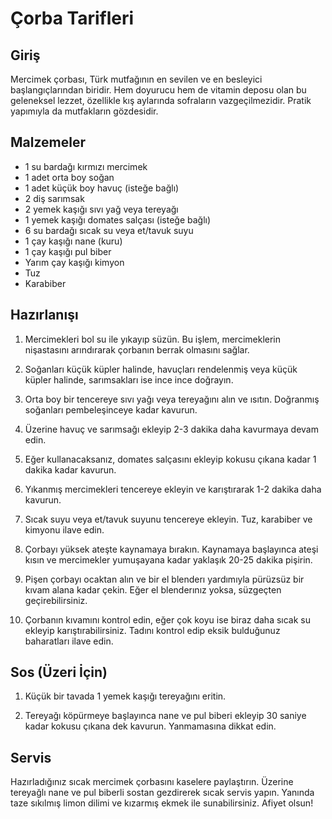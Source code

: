 # Çorba Tarifleri

## Giriş

Mercimek çorbası, Türk mutfağının en sevilen ve en besleyici başlangıçlarından biridir. Hem doyurucu hem de vitamin deposu olan bu geleneksel lezzet, özellikle kış aylarında sofraların vazgeçilmezidir. Pratik yapımıyla da mutfakların gözdesidir.

## Malzemeler

*   1 su bardağı kırmızı mercimek
*   1 adet orta boy soğan
*   1 adet küçük boy havuç (isteğe bağlı)
*   2 diş sarımsak
*   2 yemek kaşığı sıvı yağ veya tereyağı
*   1 yemek kaşığı domates salçası (isteğe bağlı)
*   6 su bardağı sıcak su veya et/tavuk suyu
*   1 çay kaşığı nane (kuru)
*   1 çay kaşığı pul biber
*   Yarım çay kaşığı kimyon
*   Tuz
*   Karabiber

## Hazırlanışı

1.  Mercimekleri bol su ile yıkayıp süzün. Bu işlem, mercimeklerin nişastasını arındırarak çorbanın berrak olmasını sağlar.

2.  Soğanları küçük küpler halinde, havuçları rendelenmiş veya küçük küpler halinde, sarımsakları ise ince ince doğrayın.

3.  Orta boy bir tencereye sıvı yağı veya tereyağını alın ve ısıtın. Doğranmış soğanları pembeleşinceye kadar kavurun.

4.  Üzerine havuç ve sarımsağı ekleyip 2-3 dakika daha kavurmaya devam edin.

5.  Eğer kullanacaksanız, domates salçasını ekleyip kokusu çıkana kadar 1 dakika kadar kavurun.

6.  Yıkanmış mercimekleri tencereye ekleyin ve karıştırarak 1-2 dakika daha kavurun.

7.  Sıcak suyu veya et/tavuk suyunu tencereye ekleyin. Tuz, karabiber ve kimyonu ilave edin.

8.  Çorbayı yüksek ateşte kaynamaya bırakın. Kaynamaya başlayınca ateşi kısın ve mercimekler yumuşayana kadar yaklaşık 20-25 dakika pişirin.

9.  Pişen çorbayı ocaktan alın ve bir el blenderı yardımıyla pürüzsüz bir kıvam alana kadar çekin. Eğer el blenderınız yoksa, süzgeçten geçirebilirsiniz.

10. Çorbanın kıvamını kontrol edin, eğer çok koyu ise biraz daha sıcak su ekleyip karıştırabilirsiniz. Tadını kontrol edip eksik bulduğunuz baharatları ilave edin.

## Sos (Üzeri İçin)

1.  Küçük bir tavada 1 yemek kaşığı tereyağını eritin.

2.  Tereyağı köpürmeye başlayınca nane ve pul biberi ekleyip 30 saniye kadar kokusu çıkana dek kavurun. Yanmamasına dikkat edin.

## Servis

Hazırladığınız sıcak mercimek çorbasını kaselere paylaştırın. Üzerine tereyağlı nane ve pul biberli sostan gezdirerek sıcak servis yapın. Yanında taze sıkılmış limon dilimi ve kızarmış ekmek ile sunabilirsiniz. Afiyet olsun!